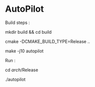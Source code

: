 # AutoPilot

Build steps :

mkdir build && cd build

cmake -DCMAKE_BUILD_TYPE=Release ..

make -j10 autopilot

Run :

cd _arch_/Release
  
./autopilot
